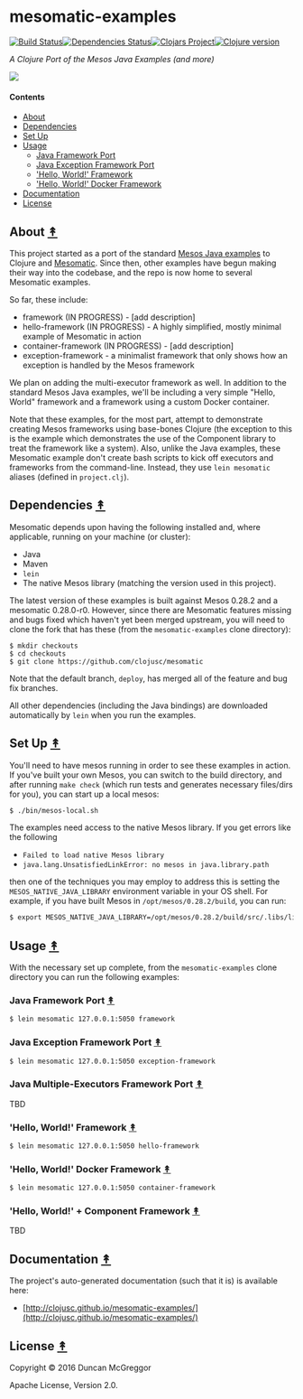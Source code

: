 # mesomatic-examples
[![Build Status][travis-badge]][travis][![Dependencies Status][deps-badge]][deps][![Clojars Project][clojars-badge]][clojars][![Clojure version][clojure-v]](project.clj)

*A Clojure Port of the Mesos Java Examples (and more)*

[![][logo]][logo-large]


#### Contents

* [About](#about-)
* [Dependencies](#dependencies-)
* [Set Up](#set-up-)
* [Usage](#usage-)
  * [Java Framework Port](#java-framework-port-)
  * [Java Exception Framework Port](#java-exception-framework-port-)
  * ['Hello, World!' Framework](#XXX-)
  * ['Hello, World!' Docker Framework](#XXX-)
* [Documentation](#documentation-)
* [License](#license-)


## About [&#x219F;](#contents)

This project started as a port of the standard [Mesos Java
examples](https://github.com/apache/mesos/tree/master/src/examples/java) to Clojure and [Mesomatic](https://github.com/pyr/mesomatic). Since then, other examples have begun making their way into the codebase, and the repo is now home to several Mesomatic examples.

So far, these include:

* framework (IN PROGRESS) - [add description]
* hello-framework (IN PROGRESS) - A highly simplified, mostly minimal example of Mesomatic in action
* container-framework (IN PROGRESS) - [add description]
* exception-framework - a minimalist framework that only shows how an exception is handled by the Mesos framework

We plan on adding the multi-executor framework as well. In addition to the standard Mesos Java examples, we'll be including a very simple "Hello, World" framework and a framework using a custom Docker container.

Note that these examples, for the most part, attempt to demonstrate creating
Mesos frameworks using base-bones Clojure (the exception to this is the
example which demonstrates the use of the Component library to treat the
framework like a system). Also, unlike the Java examples, these Mesomatic
example don't create bash scripts to kick off executors and frameworks from
the command-line. Instead, they use `lein mesomatic` aliases (defined in
`project.clj`).


## Dependencies [&#x219F;](#contents)

Mesomatic depends upon having the following installed and, where applicable,
running on your machine (or cluster):

* Java
* Maven
* ``lein``
* The native Mesos library (matching the version used in this project).

The latest version of these examples is built against Mesos 0.28.2 and
a mesomatic 0.28.0-r0. However, since there are Mesomatic features missing
and bugs fixed which haven't yet been merged upstream, you will need to clone
the fork that has these (from the ``mesomatic-examples`` clone directory):

```
$ mkdir checkouts
$ cd checkouts
$ git clone https://github.com/clojusc/mesomatic
```

Note that the default branch, ``deploy``, has merged all of the feature and
bug fix branches.

All other dependencies (including the Java bindings) are downloaded
automatically by ``lein`` when you run the examples.


## Set Up [&#x219F;](#contents)

You'll need to have mesos running in order to see these examples in action. If
you've built your own Mesos, you can switch to the build directory, and after
running ``make check`` (which run tests and generates necessary files/dirs for
you), you can start up a local mesos:

```bash
$ ./bin/mesos-local.sh
```

The examples need access to the native Mesos library. If you get errors like
the following

* ``Failed to load native Mesos library``
* ``java.lang.UnsatisfiedLinkError: no mesos in java.library.path``

then one of the techniques you may employ to address this is setting the
``MESOS_NATIVE_JAVA_LIBRARY`` environment variable in your OS shell. For
example, if you have built Mesos in ``/opt/mesos/0.28.2/build``, you can run:

```bash
$ export MESOS_NATIVE_JAVA_LIBRARY=/opt/mesos/0.28.2/build/src/.libs/libmesos.so
```


## Usage [&#x219F;](#contents)

With the necessary set up complete, from the ``mesomatic-examples`` clone
directory you can run the following examples:


### Java Framework Port [&#x219F;](#contents)

```bash
$ lein mesomatic 127.0.0.1:5050 framework
```


### Java Exception Framework Port [&#x219F;](#contents)

```bash
$ lein mesomatic 127.0.0.1:5050 exception-framework
```


### Java Multiple-Executors Framework Port [&#x219F;](#contents)

TBD


### 'Hello, World!' Framework [&#x219F;](#contents)

```bash
$ lein mesomatic 127.0.0.1:5050 hello-framework
```


### 'Hello, World!' Docker Framework [&#x219F;](#contents)

```bash
$ lein mesomatic 127.0.0.1:5050 container-framework
```


### 'Hello, World!' + Component Framework [&#x219F;](#contents)

TBD


## Documentation [&#x219F;](#contents)

The project's auto-generated documentation (such that it is) is available here:

* [http://clojusc.github.io/mesomatic-examples/](http://clojusc.github.io/mesomatic-examples/)


## License [&#x219F;](#contents)

Copyright © 2016 Duncan McGreggor

Apache License, Version 2.0.


<!-- Named page links below: /-->

[travis]: https://travis-ci.org/clojusc/mesomatic-examples
[travis-badge]: https://travis-ci.org/clojusc/mesomatic-examples.png?branch=master
[deps]: http://jarkeeper.com/clojusc/mesomatic-examples
[deps-badge]: http://jarkeeper.com/clojusc/mesomatic-examples/status.svg
[logo]: resources/images/Apache-Mesos-logo-x250.png
[logo-large]: resources/images/Apache-Mesos-logo-x1000.png
[tag-badge]: https://img.shields.io/github/tag/clojusc/mesomatic-examples.svg?maxAge=2592000
[tag]: https://github.com/clojusc/mesomatic-examples/tags
[clojure-v]: https://img.shields.io/badge/clojure-1.8.0-blue.svg
[clojars]: https://clojars.org/mesomatic-examples
[clojars-badge]: https://img.shields.io/clojars/v/mesomatic-examples.svg
